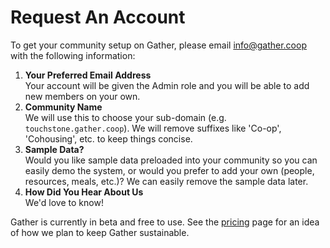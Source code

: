 # Request An Account

To get your community setup on Gather, please email [info@gather.coop](mailto:info@gather.coop) with the following information:

1. **Your Preferred Email Address**<br/>Your account will be given the Admin role and you will be able to add new members on your own.
2. **Community Name**<br/>We will use this to choose your sub-domain (e.g. `touchstone.gather.coop`). We will remove suffixes like 'Co-op', 'Cohousing', etc. to keep things concise.
3. **Sample Data?**<br/>Would you like sample data preloaded into your community so you can easily demo the system, or would you prefer to add your own (people, resources, meals, etc.)? We can easily remove the sample data later.
4. **How Did You Hear About Us**<br/>We'd love to know!

Gather is currently in beta and free to use. See the [pricing](/pricing) page for an idea of how we plan to keep Gather sustainable.
